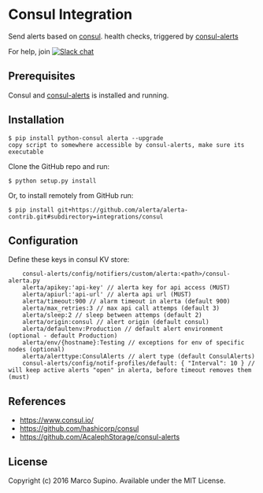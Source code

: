 Consul Integration
==================

Send alerts based on [consul](https://www.consul.io/). health checks,
triggered by [consul-alerts](https://github.com/AcalephStorage/consul-alerts)

For help, join [![Slack chat](https://img.shields.io/badge/chat-on%20slack-blue?logo=slack)](https://slack.alerta.dev)

Prerequisites
-------------

Consul and [consul-alerts](https://github.com/AcalephStorage/consul-alerts)
is installed and running.

Installation
------------
    $ pip install python-consul alerta --upgrade
    copy script to somewhere accessible by consul-alerts, make sure its executable

Clone the GitHub repo and run:

    $ python setup.py install

Or, to install remotely from GitHub run:

    $ pip install git+https://github.com/alerta/alerta-contrib.git#subdirectory=integrations/consul


Configuration
-------------

Define these keys in consul KV store:

        consul-alerts/config/notifiers/custom/alerta:<path>/consul-alerta.py
        alerta/apikey:'api-key' // alerta key for api access (MUST)
        alerta/apiurl:'api-url' // alerta api url (MUST)
        alerta/timeout:900 // alarm timeout in alerta (default 900)
        alerta/max_retries:3 // max api call attemps (default 3)
        alerta/sleep:2 // sleep between attemps (default 2)
        alerta/origin:consul // alert origin (default consul)
        alerta/defaultenv:Production // default alert environment (optional - default Production)
        alerta/env/{hostname}:Testing // exceptions for env of specific nodes (optional)
        alerta/alerttype:ConsulAlerts // alert type (default ConsulAlerts)
        consul-alerts/config/notif-profiles/default: { "Interval": 10 } // will keep active alerts "open" in alerta, before timeout removes them (must)


References
----------

  * https://www.consul.io/
  * https://github.com/hashicorp/consul
  * https://github.com/AcalephStorage/consul-alerts

License
-------

Copyright (c) 2016 Marco Supino. Available under the MIT License.
